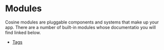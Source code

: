 # Modules

Cosine modules are pluggable components and systems that make up your app.
There are a number of built-in modules whose documentatio you will find linked below.

- [Tags](./tag)